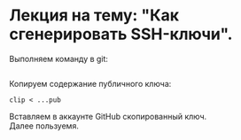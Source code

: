 # Лекция на тему: "Как сгенерировать SSH-ключи".  
Выполняем команду в git:

```ssh-keygen -t ed25519 -C "почта"
```

Копируем содержание публичного ключа:

```
clip < ...pub
```
Вставляем в аккаунте GitHub скопированный ключ.  
Далее пользуемя.